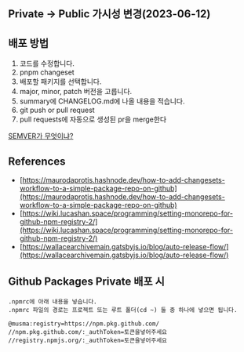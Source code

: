## Private -> Public 가시성 변경(2023-06-12)

## 배포 방법

1. 코드를 수정합니다.
2. pnpm changeset
3. 배포할 패키지를 선택합니다.
4. major, minor, patch 버전을 고릅니다.
5. summary에 CHANGELOG.md에 나올 내용을 적습니다.
6. git push or pull request
7. pull requests에 자동으로 생성된 pr을 merge한다

[SEMVER가 무엇이냐?](https://semver.org/lang/ko/)

## References

- [https://maurodaprotis.hashnode.dev/how-to-add-changesets-workflow-to-a-simple-package-repo-on-github](https://maurodaprotis.hashnode.dev/how-to-add-changesets-workflow-to-a-simple-package-repo-on-github)
- [https://wiki.lucashan.space/programming/setting-monorepo-for-github-npm-registry-2/](https://wiki.lucashan.space/programming/setting-monorepo-for-github-npm-registry-2/)
- [https://wallacearchivemain.gatsbyjs.io/blog/auto-release-flow/](https://wallacearchivemain.gatsbyjs.io/blog/auto-release-flow/)

## Github Packages Private 배포 시

```
.npmrc에 아래 내용을 넣습니다.
.npmrc 파일의 경로는 프로젝트 또는 루트 폴더(cd ~) 둘 중 하나에 넣으면 됩니다.

@musma:registry=https://npm.pkg.github.com/
//npm.pkg.github.com/:_authToken=토큰을넣어주세요
//registry.npmjs.org/:_authToken=토큰을넣어주세요
```

